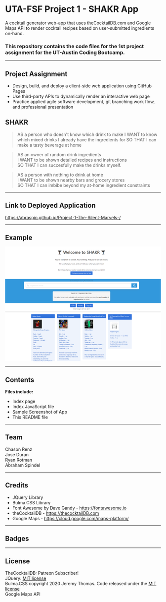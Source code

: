 # UTA-FSF Project 1 - SHAKR App
 A cocktail generator web-app that uses theCocktailDB.com and Google Maps API to render cocktail recipes based on user-submitted ingredients on-hand.


### This repository contains the code files for the 1st project assignment for the UT-Austin Coding Bootcamp.

---

## Project Assignment
- Design, build, and deploy a client-side web application using GitHub Pages  
- Use third-party APIs to dynamically render an interactive web page  
- Practice applied agile software development, git branching work flow, and professional presentation  

## SHAKR
>AS a person who doesn't know which drink to make
>I WANT to know which mixed drinks I already have the ingredients for 
>SO THAT I can make a tasty beverage at home  

>AS an owner of random drink ingredients  
>I WANT to be shown detailed recipes and instructions  
>SO THAT I can succesfully make the drinks myself.  

>AS a person with nothing to drink at home  
>I WANT to be shown nearby bars and grocery stores  
>SO THAT I can imbibe beyond my at-home ingredient constraints  

---

## Link to Deployed Application

https://abraspin.github.io/Project-1-The-Silent-Marvels-/

---

## Example


![Screenshot of deployed app](./app-screenshot.png)


---

## Contents
**Files include:**
* Index page
* Index JavaScript file
* Sample Screenshot of App 
* This README file

---

## Team
Chason Renz  
Jose Duran  
Ryan Rotman  
Abraham Spindel  

---

## Credits
* JQuery Library  
* Bulma.CSS Library  
* Font Awesome by Dave Gandy - https://fontawesome.io  
* theCocktailDB - https://thecocktailDB.com  
* Google Maps - https://cloud.google.com/maps-platform/
---

## Badges

---

## License
TheCocktailDB: Patreon Subscriber!  
JQuery: [MIT license](https://jquery.org/license/)   
Bulma.CSS copyright 2020 Jeremy Thomas. Code released under the [MIT license](https://github.com/jgthms/bulma/blob/master/LICENSE)    
Google Maps API  
